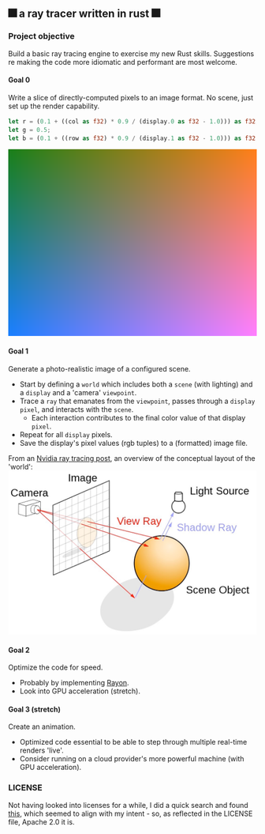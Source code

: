 ## &#x1F386; a ray tracer written in rust &#x1F386;

### Project objective
Build a basic ray tracing engine to exercise my new Rust skills. Suggestions re making the code more idiomatic and performant are most welcome.

#### Goal 0
Write a slice of directly-computed pixels to an image format. No scene, just set up the render capability.
```rust
let r = (0.1 + ((col as f32) * 0.9 / (display.0 as f32 - 1.0))) as f32;
let g = 0.5;
let b = (0.1 + ((row as f32) * 0.9 / (display.1 as f32 - 1.0))) as f32;
```

!["color gradient, no scene"](/static/color_gradient.webp)

#### Goal 1
Generate a photo-realistic image of a configured scene. 
- Start by defining a `world` which includes both a `scene` (with lighting) and a `display` and a 'camera' `viewpoint`. 
- Trace a `ray` that emanates from the `viewpoint`, passes through a `display` `pixel`, and interacts with the `scene`.
  - Each interaction contributes to the final color value of that display `pixel`. 
- Repeat for all `display` pixels. 
- Save the display's pixel values (rgb tuples) to a (formatted) image file.

From an [Nvidia ray tracing post](https://developer.nvidia.com/discover/ray-tracing), an overview of the conceptual layout of the 'world':
!["ray tracing: conceptual layout, with viewpoint, display plane, and scene"](static/concept-ray-tracing.png)

#### Goal 2
Optimize the code for speed.
- Probably by implementing [Rayon](https://docs.rs/rayon/latest/rayon/).
- Look into GPU acceleration (stretch).

#### Goal 3 (stretch)
Create an animation.
- Optimized code essential to be able to step through multiple real-time renders 'live'. 
- Consider running on a cloud provider's more powerful machine (with GPU acceleration).

### LICENSE
Not having looked into licenses for a while, I did a quick search and found [this](https://www.reddit.com/r/opensource/comments/1b5oeq4/comment/kta5hwv/), which seemed to align with my intent - so, as reflected in the LICENSE file, Apache 2.0 it is.
